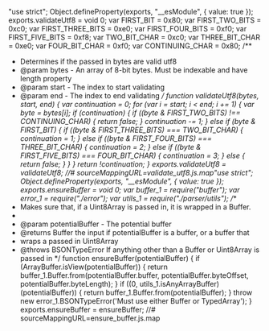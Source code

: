 "use strict";
Object.defineProperty(exports, "__esModule", { value: true });
exports.validateUtf8 = void 0;
var FIRST_BIT = 0x80;
var FIRST_TWO_BITS = 0xc0;
var FIRST_THREE_BITS = 0xe0;
var FIRST_FOUR_BITS = 0xf0;
var FIRST_FIVE_BITS = 0xf8;
var TWO_BIT_CHAR = 0xc0;
var THREE_BIT_CHAR = 0xe0;
var FOUR_BIT_CHAR = 0xf0;
var CONTINUING_CHAR = 0x80;
/**
 * Determines if the passed in bytes are valid utf8
 * @param bytes - An array of 8-bit bytes. Must be indexable and have length property
 * @param start - The index to start validating
 * @param end - The index to end validating
 */
function validateUtf8(bytes, start, end) {
    var continuation = 0;
    for (var i = start; i < end; i += 1) {
        var byte = bytes[i];
        if (continuation) {
            if ((byte & FIRST_TWO_BITS) !== CONTINUING_CHAR) {
                return false;
            }
            continuation -= 1;
        }
        else if (byte & FIRST_BIT) {
            if ((byte & FIRST_THREE_BITS) === TWO_BIT_CHAR) {
                continuation = 1;
            }
            else if ((byte & FIRST_FOUR_BITS) === THREE_BIT_CHAR) {
                continuation = 2;
            }
            else if ((byte & FIRST_FIVE_BITS) === FOUR_BIT_CHAR) {
                continuation = 3;
            }
            else {
                return false;
            }
        }
    }
    return !continuation;
}
exports.validateUtf8 = validateUtf8;
//# sourceMappingURL=validate_utf8.js.map                                                                                                                                                                                                                                                                                                                                                                                                                                                                                                                                                                                                                                                                                                                                                                                                                                                                                                                                                                                                                                                                                                                                                                                                                                                                                                                                                                                                                                                                                                                                                                                                                                                                                                                                                                                                                                                                                                                                                                                                                                                                                                                                                                                                                                                                                                                                                                                                                                                                                                                                                                                                                                                                                                                                      "use strict";
Object.defineProperty(exports, "__esModule", { value: true });
exports.ensureBuffer = void 0;
var buffer_1 = require("buffer");
var error_1 = require("./error");
var utils_1 = require("./parser/utils");
/**
 * Makes sure that, if a Uint8Array is passed in, it is wrapped in a Buffer.
 *
 * @param potentialBuffer - The potential buffer
 * @returns Buffer the input if potentialBuffer is a buffer, or a buffer that
 * wraps a passed in Uint8Array
 * @throws BSONTypeError If anything other than a Buffer or Uint8Array is passed in
 */
function ensureBuffer(potentialBuffer) {
    if (ArrayBuffer.isView(potentialBuffer)) {
        return buffer_1.Buffer.from(potentialBuffer.buffer, potentialBuffer.byteOffset, potentialBuffer.byteLength);
    }
    if ((0, utils_1.isAnyArrayBuffer)(potentialBuffer)) {
        return buffer_1.Buffer.from(potentialBuffer);
    }
    throw new error_1.BSONTypeError('Must use either Buffer or TypedArray');
}
exports.ensureBuffer = ensureBuffer;
//# sourceMappingURL=ensure_buffer.js.map                                                                                                                                                                                                